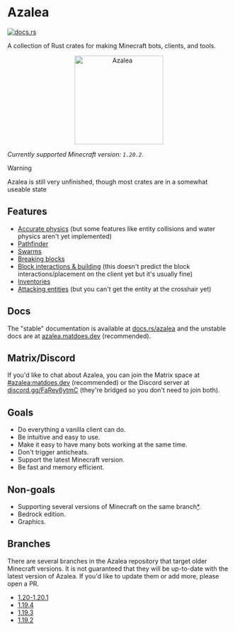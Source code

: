 # Azalea

[![docs.rs](https://img.shields.io/docsrs/azalea)](https://docs.rs/azalea)

A collection of Rust crates for making Minecraft bots, clients, and tools.

<p align="center">
    <img src="https://cdn.matdoes.dev/images/flowering_azalea.webp" alt="Azalea" height="200">
</p>

<!-- The line below is automatically read and updated by the migrate script, so don't change it manually. -->
*Currently supported Minecraft version: `1.20.2`.*

> [!WARNING]
> Azalea is still very unfinished, though most crates are in a somewhat useable state

## Features

- [Accurate physics](https://github.com/azalea-rs/azalea/blob/main/azalea-physics/src/lib.rs) (but some features like entity collisions and water physics aren't yet implemented)
- [Pathfinder](https://azalea.matdoes.dev/azalea/pathfinder/index.html)
- [Swarms](https://azalea.matdoes.dev/azalea/swarm/index.html)
- [Breaking blocks](https://azalea.matdoes.dev/azalea/struct.Client.html#method.mine)
- [Block interactions & building](https://azalea.matdoes.dev/azalea/struct.Client.html#method.block_interact) (this doesn't predict the block interactions/placement on the client yet but it's usually fine)
- [Inventories](https://azalea.matdoes.dev/azalea/struct.Client.html#impl-ContainerClientExt-for-Client)
- [Attacking entities](https://azalea.matdoes.dev/azalea/struct.Client.html#method.attack) (but you can't get the entity at the crosshair yet)

## Docs

The "stable" documentation is available at [docs.rs/azalea](https://docs.rs/azalea) and the unstable docs are at [azalea.matdoes.dev](https://azalea.matdoes.dev) (recommended).

## Matrix/Discord

If you'd like to chat about Azalea, you can join the Matrix space at [#azalea:matdoes.dev](https://matrix.to/#/#azalea:matdoes.dev) (recommended) or the Discord server at [discord.gg/FaRey6ytmC](https://discord.gg/FaRey6ytmC) (they're bridged so you don't need to join both).

## Goals

- Do everything a vanilla client can do.
- Be intuitive and easy to use.
- Make it easy to have many bots working at the same time.
- Don't trigger anticheats.
- Support the latest Minecraft version.
- Be fast and memory efficient.

## Non-goals

- Supporting several versions of Minecraft on the same branch[*](https://github.com/azalea-rs/azalea-viaversion).
- Bedrock edition.
- Graphics.

## Branches

There are several branches in the Azalea repository that target older Minecraft versions. It is not guaranteed that they will be up-to-date with the latest version of Azalea. If you'd like to update them or add more, please open a PR.

- [1.20-1.20.1](https://github.com/azalea-rs/azalea/tree/1.20.1)
- [1.19.4](https://github.com/azalea-rs/azalea/tree/1.19.4)
- [1.19.3](https://github.com/azalea-rs/azalea/tree/1.19.3)
- [1.19.2](https://github.com/azalea-rs/azalea/tree/1.19.2)
